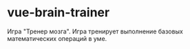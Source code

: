 # vue-brain-trainer
Игра "Тренер мозга".  Игра тренирует выполнение базовых математических операций в уме. 
